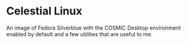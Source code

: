 # Celestial Linux

An image of Fedora Silverblue with the COSMIC Desktop environment enabled by default and a few utilities that are useful to me.
